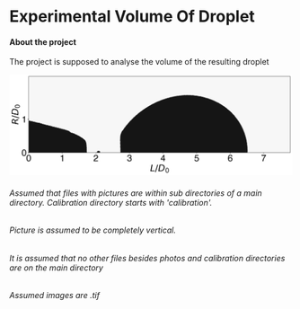 # Experimental Volume Of Droplet

#### About the project

The project is supposed to analyse the volume of the resulting droplet

![image](https://github.com/duarterocha17/Experimental_Volume_Of_Droplet/blob/main/water/Water_nozzleCirc/results/10uls_6400fps_b_C001H001S0001000195.png?raw=true)

###### Assumed that files with pictures are within sub directories of a main directory. Calibration directory starts with 'calibration'.
###### Picture is assumed to be completely vertical.
###### It is assumed that no other files besides photos and calibration directories are on the main directory
###### Assumed images are .tif 
